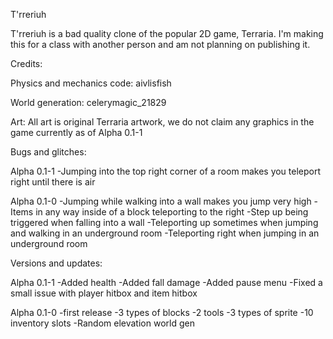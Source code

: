 T'rreriuh

T'rreriuh is a bad quality clone of the popular 2D game, Terraria. I'm making this for a class with another person and am not planning on publishing it.

Credits:

Physics and mechanics code: aivlisfish

World generation: celerymagic_21829

Art: All art is original Terraria artwork, we do not claim any graphics in the game currently as of Alpha 0.1-1

Bugs and glitches:

Alpha 0.1-1
-Jumping into the top right corner of a room makes you teleport right until there is air

Alpha 0.1-0
-Jumping while walking into a wall makes you jump very high
-Items in any way inside of a block teleporting to the right
-Step up being triggered when falling into a wall
-Teleporting up sometimes when jumping and walking in an underground room
-Teleporting right when jumping in an underground room

Versions and updates:

Alpha 0.1-1
-Added health
-Added fall damage
-Added pause menu
-Fixed a small issue with player hitbox and item hitbox

Alpha 0.1-0
-first release
-3 types of blocks
-2 tools
-3 types of sprite
-10 inventory slots
-Random elevation world gen
